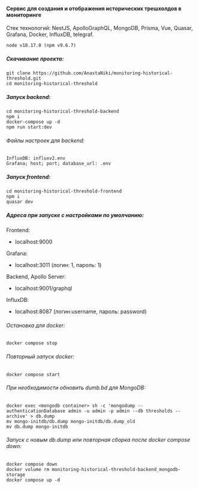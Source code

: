 #### Сервис для создания и отображения исторических трешхолдов в мониторинге

Стек технологий: NestJS, ApolloGraphQL, MongoDB, Prisma, Vue, Quasar, Grafana, Docker, InfluxDB, telegraf.

```
node v18.17.0 (npm v9.6.7)
```

##### Скачивание проекта:

```
git clone https://github.com/AnastaNiki/monitoring-historical-threshold.git
cd monitoring-historical-threshold
```

##### Запуск backend:

```
cd monitoring-historical-threshold-backend
npm i
docker-compose up -d
npm run start:dev
```

###### Файлы настроек для backend:
```
InfluxDB: influxv2.env
Grafana; host; port; database_url: .env
```

##### Запуск frontend:

```
cd monitoring-historical-threshold-frontend
npm i
quasar dev
```

##### Адреса при запуске с настройками по умолчанию:

Frontend:	
- localhost:9000

Grafana:
- localhost:3011 
(логин: 1, пароль: 1)

Backend, Apollo Server:
- localhost:9001/graphql

InfluxDB:
- localhost:8087 
(логин:username, пароль: password)


###### Остановка для docker:
```
docker compose stop
```

###### Повторный запуск docker:
```
docker compose start
```

###### При необходимости обновить dumb.bd для MongoDB:
```
docker exec <mongodb container> sh -c 'mongodump --authenticationDatabase admin -u admin -p admin --db thresholds --archive' > db.dump
mv mongo-initdb/db.dump mongo-initdb/db.dump_old
mv db.dump mongo-initdb
```

###### Запуск с новым db.dump или повторная сборка после docker compose down:
```
docker compose down
docker volume rm monitoring-historical-threshold-backend_mongodb-storage
docker compose up -d
```
